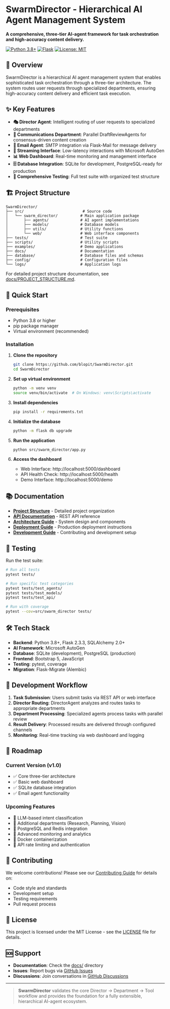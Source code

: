 # SwarmDirector - Hierarchical AI Agent Management System

**A comprehensive, three-tier AI-agent framework for task orchestration and high-accuracy content delivery.**

[![Python 3.8+](https://img.shields.io/badge/python-3.8+-blue.svg)](https://www.python.org/downloads/)
[![Flask](https://img.shields.io/badge/flask-2.3.3-green.svg)](https://flask.palletsprojects.com/)
[![License: MIT](https://img.shields.io/badge/License-MIT-yellow.svg)](https://opensource.org/licenses/MIT)

## 🎯 Overview

SwarmDirector is a hierarchical AI agent management system that enables sophisticated task orchestration through a three-tier architecture. The system routes user requests through specialized departments, ensuring high-accuracy content delivery and efficient task execution.

## ✨ Key Features

- **🎭 Director Agent**: Intelligent routing of user requests to specialized departments
- **💬 Communications Department**: Parallel DraftReviewAgents for consensus-driven content creation
- **📧 Email Agent**: SMTP integration via Flask-Mail for message delivery
- **🔄 Streaming Interface**: Low-latency interactions with Microsoft AutoGen
- **📊 Web Dashboard**: Real-time monitoring and management interface
- **🗄️ Database Integration**: SQLite for development, PostgreSQL-ready for production
- **🧪 Comprehensive Testing**: Full test suite with organized test structure

## 🏗️ Project Structure

```
SwarmDirector/
├── src/                          # Source code
│   └── swarm_director/          # Main application package
│       ├── agents/              # AI agent implementations
│       ├── models/              # Database models
│       ├── utils/               # Utility functions
│       └── web/                 # Web interface components
├── tests/                       # Test suite
├── scripts/                     # Utility scripts
├── examples/                    # Demo applications
├── docs/                        # Documentation
├── database/                    # Database files and schemas
├── config/                      # Configuration files
└── logs/                        # Application logs
```

For detailed project structure documentation, see [docs/PROJECT_STRUCTURE.md](docs/PROJECT_STRUCTURE.md).

## 🚀 Quick Start

### Prerequisites
- Python 3.8 or higher
- pip package manager
- Virtual environment (recommended)

### Installation

1. **Clone the repository**
   ```bash
   git clone https://github.com/blopit/SwarmDirector.git
   cd SwarmDirector
   ```

2. **Set up virtual environment**
   ```bash
   python -m venv venv
   source venv/bin/activate  # On Windows: venv\Scripts\activate
   ```

3. **Install dependencies**
   ```bash
   pip install -r requirements.txt
   ```

4. **Initialize the database**
   ```bash
   python -m flask db upgrade
   ```

5. **Run the application**
   ```bash
   python src/swarm_director/app.py
   ```

6. **Access the dashboard**
   - Web Interface: http://localhost:5000/dashboard
   - API Health Check: http://localhost:5000/health
   - Demo Interface: http://localhost:5000/demo

## 📚 Documentation

- **[Project Structure](docs/PROJECT_STRUCTURE.md)** - Detailed project organization
- **[API Documentation](docs/api/)** - REST API reference
- **[Architecture Guide](docs/architecture/)** - System design and components
- **[Deployment Guide](docs/deployment/)** - Production deployment instructions
- **[Development Guide](docs/development/)** - Contributing and development setup

## 🧪 Testing

Run the test suite:
```bash
# Run all tests
pytest tests/

# Run specific test categories
pytest tests/test_agents/
pytest tests/test_models/
pytest tests/test_api/

# Run with coverage
pytest --cov=src/swarm_director tests/
```

## 🛠️ Tech Stack

- **Backend**: Python 3.8+, Flask 2.3.3, SQLAlchemy 2.0+
- **AI Framework**: Microsoft AutoGen
- **Database**: SQLite (development), PostgreSQL (production)
- **Frontend**: Bootstrap 5, JavaScript
- **Testing**: pytest, coverage
- **Migration**: Flask-Migrate (Alembic)

## 🔄 Development Workflow

1. **Task Submission**: Users submit tasks via REST API or web interface
2. **Director Routing**: DirectorAgent analyzes and routes tasks to appropriate departments
3. **Department Processing**: Specialized agents process tasks with parallel review
4. **Result Delivery**: Processed results are delivered through configured channels
5. **Monitoring**: Real-time tracking via web dashboard and logging

## 🎯 Roadmap

### Current Version (v1.0)
- ✅ Core three-tier architecture
- ✅ Basic web dashboard
- ✅ SQLite database integration
- ✅ Email agent functionality

### Upcoming Features
- 🔄 LLM-based intent classification
- 🔄 Additional departments (Research, Planning, Vision)
- 🔄 PostgreSQL and Redis integration
- 🔄 Advanced monitoring and analytics
- 🔄 Docker containerization
- 🔄 API rate limiting and authentication

## 🤝 Contributing

We welcome contributions! Please see our [Contributing Guide](docs/CONTRIBUTING.md) for details on:
- Code style and standards
- Development setup
- Testing requirements
- Pull request process

## 📄 License

This project is licensed under the MIT License - see the [LICENSE](LICENSE) file for details.

## 🆘 Support

- **Documentation**: Check the [docs/](docs/) directory
- **Issues**: Report bugs via [GitHub Issues](https://github.com/blopit/SwarmDirector/issues)
- **Discussions**: Join conversations in [GitHub Discussions](https://github.com/blopit/SwarmDirector/discussions)

---

> **SwarmDirector** validates the core Director → Department → Tool workflow and provides the foundation for a fully extensible, hierarchical AI-agent ecosystem.
